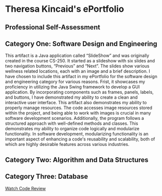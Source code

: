 # Theresa Kincaid's ePortfolio

## Professional Self-Assessment

## Category One: Software Design and Engineering
  This artifact is a Java application called “SlideShow” and was originally created in the course CS-250. It started as a slideshow with six slides and two navigation buttons, “Previous” and “Next”. The slides show various wellness related locations, each with an image and a brief description.
  I have chosen to include this artifact in my ePortfolio for the software design and engineering category for various reasons. Frist, it showcases my proficiency in utilizing the Java Swing framework to develop a GUI application. By incorporating components such as frames, panels, labels, and buttons, I have demonstrated my ability to create a clean and interactive user interface. This artifact also demonstrates my ability to properly manage resources. The code accesses image resources stored within the project, and being able to work with images is crucial in many software development scenarios. Additionally, the program follows a structured approach with well-defined methods and classes. This demonstrates my ability to organize code logically and modularize functionality. In software development, modularizing functionality is an important aspect of enhancing a code's reusability and scalability, both of which are highly desirable features across various industries.

## Category Two: Algorithm and Data Structures

## Category Three: Database

[Watch Code Review](https://youtu.be/WvT-Tb2NSYo)
